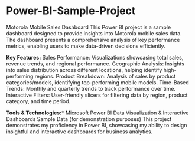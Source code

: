 # Power-BI-Sample-Project
 Motorola Mobile Sales Dashboard
This Power BI project is a sample dashboard designed to provide insights into Motorola mobile sales data. The dashboard presents a comprehensive analysis of key performance metrics, enabling users to make data-driven decisions efficiently.

**Key Features:**
Sales Performance: Visualizations showcasing total sales, revenue trends, and regional performance. 
Geographic Analysis: Insights into sales distribution across different locations, helping identify high-performing regions.
Product Breakdown: Analysis of sales by product categories/models, identifying top-performing mobile models.
Time-Based Trends: Monthly and quarterly trends to track performance over time.
Interactive Filters: User-friendly slicers for filtering data by region, product category, and time period.

**Tools & Technologies:***
Microsoft Power BI
Data Visualization & Interactive Dashboards
Sample Data (for demonstration purposes)
This project demonstrates my proficiency in Power BI, showcasing my ability to design insightful and interactive dashboards for business analytics.
